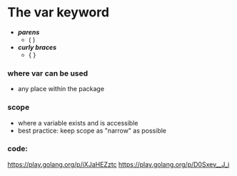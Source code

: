 # The var keyword
- ***parens***
  - ( )
- ***curly braces***
  - { }
### where var can be used
  - any place within the package
### scope
  - where a variable exists and is accessible
  - best practice: keep scope as "narrow" as possible

### code: 
https://play.golang.org/p/iXJaHEZztc 
https://play.golang.org/p/D0Sxev__J_i 
